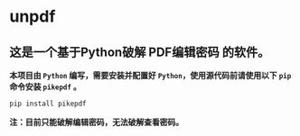 # unpdf
## 这是一个基于Python破解 PDF编辑密码 的软件。  
**本项目由 `Python` 编写，需要安装并配置好 `Python`，使用源代码前请使用以下 `pip` 命令安装 `pikepdf` 。**  

```python
pip install pikepdf
```  

**注：目前只能破解编辑密码，无法破解查看密码。**  
